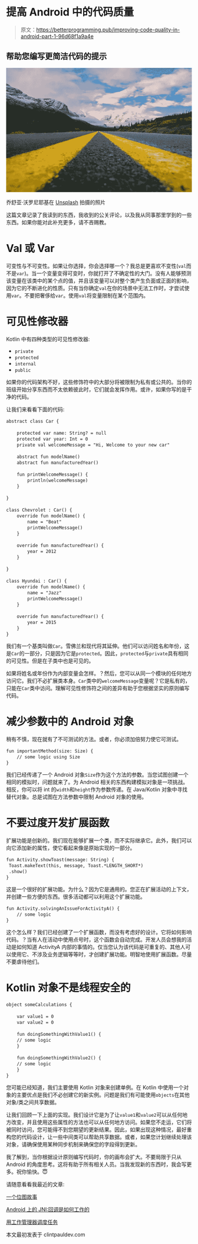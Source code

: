 # 提高 Android 中的代码质量

> 原文：<https://betterprogramming.pub/improving-code-quality-in-android-part-1-96d68f1a9a4e>

## 帮助您编写更简洁代码的提示

![](img/65b3bfc301235e7607f3daea3fdf95f6.png)

乔舒亚·沃罗尼耶基在 [Unsplash](https://unsplash.com/s/photos/improvement?utm_source=unsplash&utm_medium=referral&utm_content=creditCopyText) 拍摄的照片

这篇文章记录了我读到的东西，我收到的公关评论，以及我从同事那里学到的一些东西。如果你能对此补充更多，请不吝赐教。

# Val 或 Var

可变性与不可变性。如果让你选择，你会选择哪一个？我总是更喜欢不变性(`val`而不是`var`)。当一个变量变得可变时，你就打开了不确定性的大门。没有人能够预测该变量在该类中的某个点的值，并且该变量可以对整个类产生负面或正面的影响，因为它的不断进化的性质。只有当你确定`val`在你的场景中无法工作时，才尝试使用`var`。不要把奢侈给`var`。使用`val`将变量限制在某个范围内。

# 可见性修改器

Kotlin 中有四种类型的可见性修改器:

*   `private`
*   `protected`
*   `internal`
*   `public`

如果你的代码架构不好，这些修饰符中的大部分将被限制为私有或公共的。当你的班级开始分享东西而不太依赖彼此时，它们就会发挥作用。或许，如果你写的是干净的代码。

让我们来看看下面的代码:

```
abstract class Car {

    protected var name: String? = null
    protected var year: Int = 0
    private val welcomeMessage = "Hi, Welcome to your new car"

    abstract fun modelName()
    abstract fun manufacturedYear()

    fun printWelcomeMessage() {
        println(welcomeMessage)
    }

}

class Chevrolet : Car() {
    override fun modelName() {
        name = "Beat"
        printWelcomeMessage()
    }

    override fun manufacturedYear() {
        year = 2012
    }

}

class Hyundai : Car() {
    override fun modelName() {
        name = "Jazz"
        printWelcomeMessage()
    }

    override fun manufacturedYear() {
        year = 2015
    }
}
```

我们有一个基类叫做`Car`。雪佛兰和现代将其延伸。他们可以访问姓名和年份，这是`Car`的一部分，只是因为它是`protected`。因此，`protected`与`private`具有相同的可见性。但是在子类中也是可见的。

如果将姓名或年份作为内部变量会怎样。？然后，您可以从同一个模块的任何地方访问它。我们不必扩展类本身。`Car`类中的`welcomeMessage`变量呢？它是私有的，只能在`Car`类中访问。理解可见性修饰符之间的差异有助于您根据坚实的原则编写代码。

# 减少参数中的 Android 对象

稍有不慎，现在就有了不可测试的方法。或者，你必须加倍努力使它可测试。

```
fun importantMethod(size: Size) {
    // some logic using Size
}
```

我们已经传递了一个 Android 对象`Size`作为这个方法的参数。当您试图创建一个相同的模拟时，问题就来了。为 Android 相关的东西构建模拟对象是一项挑战。相反，你可以将 int 的`width`和`height`作为参数传递。在 Java/Kotlin 对象中寻找替代对象。总是试图在方法参数中限制 Android 对象的使用。

# 不要过度开发扩展函数

扩展功能是创新的。我们现在能够扩展一个类，而不实际继承它。此外，我们可以向它添加新的属性，使它看起来像是原始实现的一部分。

```
fun Activity.showToast(message: String) {
 Toast.makeText(this, message, Toast.*LENGTH_SHORT*)
 .show()
}
```

这是一个很好的扩展功能。为什么？因为它是通用的。您正在扩展活动的上下文，并创建一些方便的东西。很多活动都可以利用这个扩展功能。

```
fun Activity.solvingAnIssueForActivityA() {
    // some logic
}
```

这个怎么样？我们已经创建了一个扩展函数，而没有考虑好的设计。它将如何影响代码。？当有人在活动中使用点号时，这个函数会自动完成。开发人员会想我的活动是如何知道 ActivityA 内部的事情的。仅当您认为该代码是可重复的、其他人可以使用它、不涉及业务逻辑等等时，才创建扩展功能。明智地使用扩展函数。尽量不要虐待他们。

# Kotlin 对象不是线程安全的

```
object someCalculations {

    var value1 = 0 
    var value2 = 0

    fun doingSomethingWithValue1() {
    // some logic
    }

    fun doingSomethingWithValue2() {
    // some logic
    }
}
```

您可能已经知道，我们主要使用 Kotlin 对象来创建单例。在 Kotlin 中使用一个对象的主要优点是我们不必创建它的新实例。问题是我们有可能使用`objects`在其他对象/类之间共享数据。

让我们回顾一下上面的实现。我们设计它是为了让`value1`和`value2`可以从任何地方改变，并且使用这些属性的方法也可以从任何地方访问。如果您不走运，它们将被同时访问，您可能得不到您期望的更新结果。因此，如果出现这种情况，最好重构您的代码设计，让一些中间类可以帮助共享数据。或者，如果您计划继续处理该对象，请确保使用某种同步机制来确保您的字段得到更新。

我了解到，当你根据设计原则编写代码时，你的画布会扩大。不要局限于只从 Android 的角度思考。这将有助于所有相关人员。当我发现新的东西时，我会写更多。祝你愉快。😇

请随意看看我最近的文章:

[一个位图故事](https://clintpaul.medium.com/a-bitmap-story-a948bcd02acc)

[Android 上的 JNI:回调是如何工作的](https://clintpaul.medium.com/jni-on-android-how-callbacks-work-c350bf08157f)

[用工作管理器调度任务](https://medium.com/codex/scheduling-tasks-with-workmanager-13c4ad62704d)

本文最初发表于 clintpauldev.com